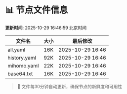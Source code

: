 # 📊 节点文件信息

**更新时间**: 2025-10-29 16:46:59 北京时间

| 文件名 | 大小 | 最后修改 |
|--------|------|----------|
| all.yaml | 16K | 2025-10-29 16:46 |
| history.yaml | 92K | 2025-10-29 16:46 |
| mihomo.yaml | 22K | 2025-10-29 16:46 |
| base64.txt | 16K | 2025-10-29 16:46 |

> 🔄 文件每30分钟自动更新，确保节点的新鲜度和可用性

